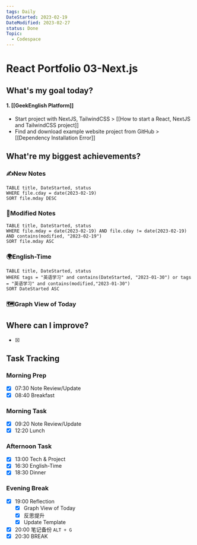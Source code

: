 ```yaml
---
tags: Daily
DateStarted: 2023-02-19
DateModified: 2023-02-27
status: Done
Topic:
  - Codespace
---
```


# React Portfolio 03-Next.js

## What's my goal today?

#### 1. [[GeekEnglish Platform]]

- Start project with NextJS, TailwindCSS > [[How to start a React, NextJS and TailwindCSS project]]
- Find and download example website project from GitHub > [[Dependency Installation Error]]

## What're my biggest achievements?

### ✍️New Notes

```dataview
TABLE title, DateStarted, status
WHERE file.cday = date(2023-02-19)
SORT file.mday DESC
```

### 📝Modified Notes

```dataview
TABLE title, DateStarted, status
WHERE file.mday = date(2023-02-19) AND file.cday != date(2023-02-19) AND contains(modified, "2023-02-19")
SORT file.mday ASC
```

### 🌍English-Time

```dataview
TABLE title, DateStarted, status
WHERE tags = "英语学习" and contains(DateStarted, "2023-01-30") or tags = "英语学习" and contains(modified,"2023-01-30")
SORT DateStarted ASC
```

### 🗺️Graph View of Today

## Where can I improve?

- [x]

## Task Tracking

### Morning Prep

- [x] 07:30 Note Review/Update
- [x] 08:40 Breakfast

### Morning Task

- [x] 09:20 Note Review/Update
- [x] 12:20 Lunch

### Afternoon Task

- [x] 13:00 Tech & Project
- [x] 16:30 English-Time
- [x] 18:30 Dinner

### Evening Break

- [x] 19:00 Reflection
  - [x] Graph View of Today
  - [x] 反思提升
  - [x] Update Template
- [x] 20:00 笔记备份 `ALT + G`
- [x] 20:30 BREAK
